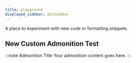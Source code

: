 ```yaml
---
title: playground
displayed_sidebar: docSidebar
---
```


A place to experiment with new code or formatting snippets.

## New Custom Admonition Test

:::note Admonition Title
Your admonition content goes here.
:::